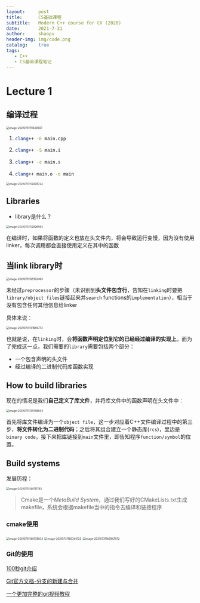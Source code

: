 ```yaml
---
layout:		post
title:		CS基础课程
subtitle:	Modern C++ course for CV (2020)
date:		2021-7-31
author:		shaopu
header-img:	img/code.png
catalog:	true
tags:
   - C++
   - CS基础课程笔记
---
```


# Lecture 1

## 编译过程

<img src="https://shaopu-blog.oss-cn-beijing.aliyuncs.com/img/20210731111340.png" alt="image-20210731111340507" style="zoom:50%;" />

1. ```bash
   clang++ -E main.cpp
   ```

2. ```bash
   clang++ -S main.i
   ```

3. ```bash
   clang++ -c main.s
   ```

4. ```bash
   clang++ main.o -o main
   ```

<img src="https://shaopu-blog.oss-cn-beijing.aliyuncs.com/img/20210731112408.png" alt="image-20210731112408724" style="zoom:50%;" />

## Libraries

- library是什么？

<img src="https://shaopu-blog.oss-cn-beijing.aliyuncs.com/img/20210731112926.png" alt="image-20210731112926554" style="zoom:50%;" />

在编译时，如果将函数的定义也放在头文件内，将会导致运行变慢，因为没有使用linker，每次调用都会直接使用定义在其中的函数

## 当link library时

<img src="https://shaopu-blog.oss-cn-beijing.aliyuncs.com/img/20210731125102.png" alt="image-20210731125102493" style="zoom:50%;" />

未经过`preprocessor`的步骤（未识别到**头文件包含行**，告知在`linking`时要把`library/object files`链接起来并`search` functions的`implementation`），相当于没有包含任何其他信息给linker

具体来说：

<img src="https://shaopu-blog.oss-cn-beijing.aliyuncs.com/img/20210731131645.png" alt="image-20210731131645773" style="zoom:50%;" />

也就是说，在`linking`时，会**将函数声明定位到它的已经经过编译的实现上**。而为了完成这一点，我们需要的`library`需要包括两个部分：

- 一个包含声明的头文件
- 经过编译的二进制代码库函数实现

## How to build libraries

现在的情况是我们**自己定义了库文件**，并将库文件中的函数声明在头文件中：

<img src="https://shaopu-blog.oss-cn-beijing.aliyuncs.com/img/20210731135146.png" alt="image-20210731135146844" style="zoom:50%;" />

首先将库文件编译为一个`object file`，这一步对应着C++文件编译过程中的第三步，**将文件转化为二进制代码**；之后将其组合建立一个静态库(`rcs`)，里边是`binary code`，接下来把库链接到`main`文件里，即告知程序`function/symbol`的位置。

## Build systems

发展历程：

<img src="https://shaopu-blog.oss-cn-beijing.aliyuncs.com/img/20210731140111.png" alt="image-20210731140111783" style="zoom:50%;" />

> Cmake是一个*MetaBuild System*，通过我们写好的CMakeLists.txt生成makefile，系统会根据makefile当中的指令去编译和链接程序

### cmake使用

<img src="https://shaopu-blog.oss-cn-beijing.aliyuncs.com/img/20210731140139.png" alt="image-20210731140139832" style="zoom:50%;" />

<img src="https://shaopu-blog.oss-cn-beijing.aliyuncs.com/img/20210731140345.png" alt="image-20210731140345122" style="zoom:50%;" />

<img src="https://shaopu-blog.oss-cn-beijing.aliyuncs.com/img/20210731140947.png" alt="image-20210731140947572" style="zoom:50%;" />

### Git的使用

[100秒git介绍](https://www.youtube.com/watch?v=hwP7WQkmECE)

[Git官方文档-分支的新建与合并](https://git-scm.com/book/zh/v2/Git-%E5%88%86%E6%94%AF-%E5%88%86%E6%94%AF%E7%9A%84%E6%96%B0%E5%BB%BA%E4%B8%8E%E5%90%88%E5%B9%B6)

[一个更加完整的git视频教程](https://www.youtube.com/watch?v=gQSd2lFkZHk)





